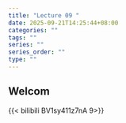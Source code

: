 ```yaml
---
title: "Lecture 09 "
date: 2025-09-21T14:25:44+08:00
categories: ""
tags: ""
series: ""
series_order: ""
type: ""
---
```


## Welcom

{{< bilibili BV1sy411z7nA 9>}}

